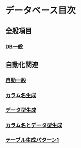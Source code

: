 # データベース目次

## 全般項目

### [DB一般](442_DB_01_一般_01_基本.md)

## 自動化関連

### [自動一般](442_DB_80_自動_01_一般.md)

### [カラム名生成](442_DB_80_自動_11_DDL_カラム名生成.md)

### [データ型生成](442_DB_80_自動_12_DDL_データ型生成.md)

### [カラム名とデータ型生成](442_DB_80_自動_13_DDL_カラム名とデータ型生成.md)

### [テーブル生成パターン1](442_DB_80_自動_13_テーブル生成.md)

